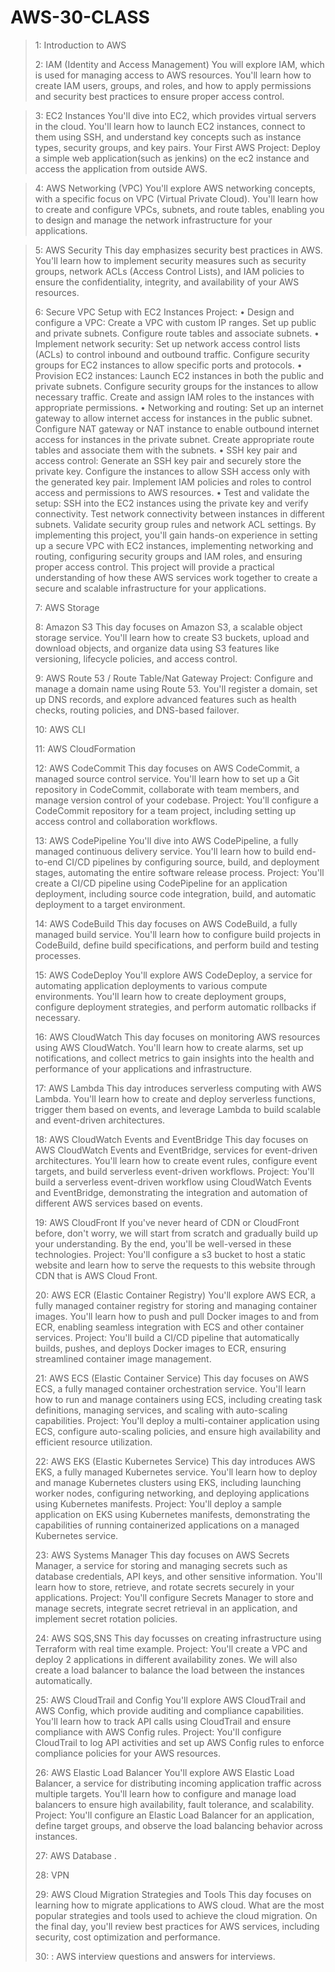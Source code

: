 # AWS-30-CLASS
> 1: Introduction to AWS
>
> 2: IAM (Identity and Access Management)
You will explore IAM, which is used for managing access to AWS resources. You'll learn how to create IAM users, groups, and roles, and how to apply permissions and security best practices to ensure proper access control.

> 3: EC2 Instances
You'll dive into EC2, which provides virtual servers in the cloud. You'll learn how to launch EC2 instances, connect to them using SSH, and understand key concepts such as instance types, security groups, and key pairs.
Your First AWS Project: Deploy a simple web application(such as jenkins) on the ec2 instance and access the application from outside AWS.

> 4: AWS Networking (VPC)
You'll explore AWS networking concepts, with a specific focus on VPC (Virtual Private Cloud). You'll learn how to create and configure VPCs, subnets, and route tables, enabling you to design and manage the network infrastructure for your applications.

> 5: AWS Security
This day emphasizes security best practices in AWS. You'll learn how to implement security measures such as security groups, network ACLs (Access Control Lists), and IAM policies to ensure the confidentiality, integrity, and availability of your AWS resources.
>
> 6: Secure VPC Setup with EC2 Instances
Project:
•	Design and configure a VPC: Create a VPC with custom IP ranges. Set up public and private subnets. Configure route tables and associate subnets.
•	Implement network security: Set up network access control lists (ACLs) to control inbound and outbound traffic. Configure security groups for EC2 instances to allow specific ports and protocols.
•	Provision EC2 instances: Launch EC2 instances in both the public and private subnets. Configure security groups for the instances to allow necessary traffic. Create and assign IAM roles to the instances with appropriate permissions.
•	Networking and routing: Set up an internet gateway to allow internet access for instances in the public subnet. Configure NAT gateway or NAT instance to enable outbound internet access for instances in the private subnet. Create appropriate route tables and associate them with the subnets.
•	SSH key pair and access control: Generate an SSH key pair and securely store the private key. Configure the instances to allow SSH access only with the generated key pair. Implement IAM policies and roles to control access and permissions to AWS resources.
•	Test and validate the setup: SSH into the EC2 instances using the private key and verify connectivity. Test network connectivity between instances in different subnets. Validate security group rules and network ACL settings.
By implementing this project, you'll gain hands-on experience in setting up a secure VPC with EC2 instances, implementing networking and routing, configuring security groups and IAM roles, and ensuring proper access control. This project will provide a practical understanding of how these AWS services work together to create a secure and scalable infrastructure for your applications.
>
> 7: AWS Storage
>
> 8: Amazon S3
This day focuses on Amazon S3, a scalable object storage service. You'll learn how to create S3 buckets, upload and download objects, and organize data using S3 features like versioning, lifecycle policies, and access control.
>
> 9: AWS Route 53 / Route Table/Nat Gateway
Project: Configure and manage a domain name using Route 53. You'll register a domain, set up DNS records, and explore advanced features such as health checks, routing policies, and DNS-based failover.
>
> 10: AWS CLI
>
> 11: AWS CloudFormation
>
> 12: AWS CodeCommit
This day focuses on AWS CodeCommit, a managed source control service. You'll learn how to set up a Git repository in CodeCommit, collaborate with team members, and manage version control of your codebase.
Project: You'll configure a CodeCommit repository for a team project, including setting up access control and collaboration workflows.
>
> 13: AWS CodePipeline
You'll dive into AWS CodePipeline, a fully managed continuous delivery service. You'll learn how to build end-to-end CI/CD pipelines by configuring source, build, and deployment stages, automating the entire software release process.
Project: You'll create a CI/CD pipeline using CodePipeline for an application deployment, including source code integration, build, and automatic deployment to a target environment.
>
> 14: AWS CodeBuild
This day focuses on AWS CodeBuild, a fully managed build service. You'll learn how to configure build projects in CodeBuild, define build specifications, and perform build and testing processes.
>
> 15: AWS CodeDeploy
You'll explore AWS CodeDeploy, a service for automating application deployments to various compute environments. You'll learn how to create deployment groups, configure deployment strategies, and perform automatic rollbacks if necessary.
>
> 16: AWS CloudWatch
This day focuses on monitoring AWS resources using AWS CloudWatch. You'll learn how to create alarms, set up notifications, and collect metrics to gain insights into the health and performance of your applications and infrastructure.
>
> 17: AWS Lambda
This day introduces serverless computing with AWS Lambda. You'll learn how to create and deploy serverless functions, trigger them based on events, and leverage Lambda to build scalable and event-driven architectures.
>
> 18: AWS CloudWatch Events and EventBridge
This day focuses on AWS CloudWatch Events and EventBridge, services for event-driven architectures. You'll learn how to create event rules, configure event targets, and build serverless event-driven workflows.
Project: You'll build a serverless event-driven workflow using CloudWatch Events and EventBridge, demonstrating the integration and automation of different AWS services based on events.
>
> 19: AWS CloudFront
If you've never heard of CDN or CloudFront before, don't worry, we will start from scratch and gradually build up your understanding. By the end, you'll be well-versed in these technologies.
Project: You'll configure a s3 bucket to host a static website and learn how to serve the requests to this website through CDN that is AWS Cloud Front.
>
> 20: AWS ECR (Elastic Container Registry)
You'll explore AWS ECR, a fully managed container registry for storing and managing container images. You'll learn how to push and pull Docker images to and from ECR, enabling seamless integration with ECS and other container services.
Project: You'll build a CI/CD pipeline that automatically builds, pushes, and deploys Docker images to ECR, ensuring streamlined container image management.
>
> 21: AWS ECS (Elastic Container Service)
This day focuses on AWS ECS, a fully managed container orchestration service. You'll learn how to run and manage containers using ECS, including creating task definitions, managing services, and scaling with auto-scaling capabilities.
Project: You'll deploy a multi-container application using ECS, configure auto-scaling policies, and ensure high availability and efficient resource utilization.
>
> 22: AWS EKS (Elastic Kubernetes Service)
This day introduces AWS EKS, a fully managed Kubernetes service. You'll learn how to deploy and manage Kubernetes clusters using EKS, including launching worker nodes, configuring networking, and deploying applications using Kubernetes manifests.
Project: You'll deploy a sample application on EKS using Kubernetes manifests, demonstrating the capabilities of running containerized applications on a managed Kubernetes service.
>
> 23: AWS Systems Manager
This day focuses on AWS Secrets Manager, a service for storing and managing secrets such as database credentials, API keys, and other sensitive information. You'll learn how to store, retrieve, and rotate secrets securely in your applications.
Project: You'll configure Secrets Manager to store and manage secrets, integrate secret retrieval in an application, and implement secret rotation policies.
>
> 24: AWS SQS,SNS
This day focusses on creating infrastructure using Terraform with real time example.
Project: You'll create a VPC and deploy 2 applications in different availability zones. We will also create a load balancer to balance the load between the instances automatically.
>
> 25: AWS CloudTrail and Config
You'll explore AWS CloudTrail and AWS Config, which provide auditing and compliance capabilities. You'll learn how to track API calls using CloudTrail and ensure compliance with AWS Config rules.
Project: You'll configure CloudTrail to log API activities and set up AWS Config rules to enforce compliance policies for your AWS resources.
>
> 26: AWS Elastic Load Balancer
You'll explore AWS Elastic Load Balancer, a service for distributing incoming application traffic across multiple targets. You'll learn how to configure and manage load balancers to ensure high availability, fault tolerance, and scalability.
Project: You'll configure an Elastic Load Balancer for an application, define target groups, and observe the load balancing behavior across instances.
>
> 27:  AWS Database .
>
> 28: VPN
>
> 29: AWS Cloud Migration Strategies and Tools
This day focuses on learning how to migrate applications to AWS cloud. What are the most popular strategies and tools used to achieve the cloud migration.
On the final day, you'll review best practices for AWS services, including security, cost optimization and performance.
>
> 30: : AWS interview questions and answers for interviews.

